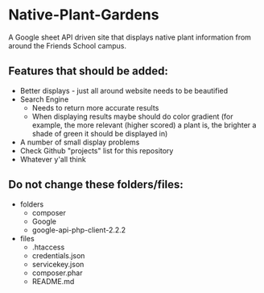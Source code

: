 # Native-Plant-Gardens
A Google sheet API driven site that displays native plant information from around the Friends School campus.

## Features that should be added:
  * Better displays - just all around website needs to be beautified
  * Search Engine 
    * Needs to return more accurate results
    * When displaying results maybe should do color gradient (for example, the more relevant (higher scored) a plant is, the brighter a shade of green it should be displayed in)
  * A number of small display problems
  * Check Github "projects" list for this repository
  * Whatever y'all think

## Do not change these folders/files:
 * folders
   * composer
   * Google
   * google-api-php-client-2.2.2
 * files
   * .htaccess
   * credentials.json
   * servicekey.json
   * composer.phar
   * README.md
   
